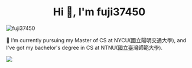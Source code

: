<h1 align="center">Hi 👋, I'm fuji37450</h1>

<p align="left"> <img src="https://komarev.com/ghpvc/?username=fuji37450&label=Profile%20views&color=0e75b6&style=flat" alt="fuji37450" /> </p>

🌱 I’m currently pursuing my Master of CS at NYCU(國立陽明交通大學), and I've got my bachelor's degree in CS at NTNU(國立臺灣師範大學).

<a href="https://leetcode.com/fuji37450/"><img src="https://leetcard.jacoblin.cool/fuji37450?theme=dark&font=Nova%20Flat&ext=contest"></a>
